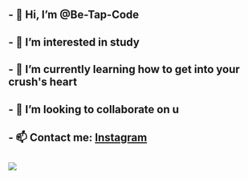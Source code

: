 ## - 👋 Hi, I’m @Be-Tap-Code
## - 👀 I’m interested in study
## - 🌱 I’m currently learning how to get into your crush's heart
## - 💞️ I’m looking to collaborate on u
## - 📫 Contact me: [Instagram]([https://www.instagram.com/](https://www.instagram.com/mwuan.www/))
## <img src=https://imgur.com/a/FzcNY3t>
<!---
Be-Tap-Code/Be-Tap-Code is a ✨ special ✨ repository because its `README.md` (this file) appears on your GitHub profile.
You can click the Preview link to take a look at your changes.
--->
